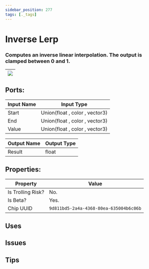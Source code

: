 ```yaml
---
sidebar_position: 277
tags: [._tags]
---
```


# Inverse Lerp


### Computes an inverse linear interpolation. The output is clamped between 0 and 1.

| ![](https://images-ext-2.discordapp.net/external/MPmIaQzlEPmgGWlgi-WxBBXt0Bjv_zWPkg1y1f_sy3s/https/www.recroomcircuits.com/image/circuit/absolute-value?width=206&height=108) |
|-----|

## Ports:

| Input Name | Input Type |
|-----------|-----------|
| Start | Union(float , color , vector3) |
| End | Union(float , color , vector3) |
| Value | Union(float , color , vector3) |

| Output Name | Output Type |
|-----------|-----------|
| Result | float |

## Properties:

| Property  | Value |
|-------------------|-----------|
| Is Trolling Risk? | No. |
| Is Beta? | Yes. |
| Chip UUID | `9d811bd5-2a4a-4368-80ea-635004b6c06b` |

## Uses

## Issues

## Tips